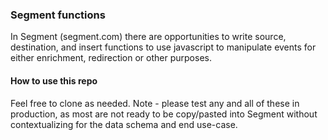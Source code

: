 ### Segment functions 
In Segment (segment.com) there are opportunities to write source, destination, and insert functions to use javascript to manipulate events for either enrichment, redirection or other purposes.

#### How to use this repo
Feel free to clone as needed.  Note - please test any and all of these in production, as most are not ready to be copy/pasted into Segment without contextualizing for the data schema and end use-case.